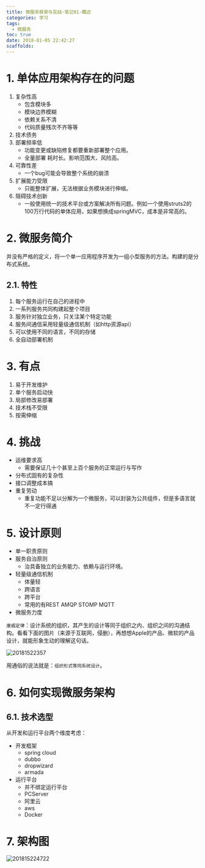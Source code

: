 ```yaml
---
title: 微服务框架与实战-笔记01-概述
categories: 学习
tags:
  - 微服务
toc: true
date: 2018-01-05 22:42:27
scaffolds:
---
```


# 1. 单体应用架构存在的问题
1. 复杂性高  
    - 包含模块多
    - 模块边界模糊
    - 依赖关系不清
    - 代码质量残次不齐等等
1. 技术债务
1. 部署频率低  
    - 功能变更或缺陷修复都要重新部署整个应用。
    - 全量部署 耗时长。影响范围大、风险高。
1. 可靠性差  
    - 一个bug可能会导致整个系统的崩溃
1. 扩展能力受限  
    - 只能整体扩展，无法根据业务模块进行伸缩。
1. 阻碍技术创新  
    - 一般使用统一的技术平台或方案解决所有问题。例如一个使用struts2的100万行代码的单体应用，如果想换成springMVC，成本是非常高的。

# 2. 微服务简介
并没有严格的定义，将一个单一应用程序开发为一组小型服务的方法。构建的是分布式系统。
## 2.1. 特性

1. 每个服务运行在自己的进程中
2. 一系列服务共同构建起整个项目
3. 服务针对独立业务，只关注某个特定功能
4. 服务间通信采用轻量级通信机制（如http资源api）
5. 可以使用不同的语言，不同的存储
6. 全自动部署机制

# 3. 有点
1. 易于开发维护
2. 单个服务启动快
3. 局部修改易部署
4. 技术栈不受限
5. 按需伸缩

# 4. 挑战
- 运维要求高
    - 需要保证几十个甚至上百个服务的正常运行与写作
- 分布式固有的复杂性
- 接口调整成本搞
- 重复劳动 
    - 重复功能不足以分解为一个微服务，可以封装为公共组件，但是多语言就不一定行得通

# 5. 设计原则
- 单一职责原则
- 服务自治原则 
    - 治具备独立的业务能力、依赖与运行环境。
- 轻量级通信机制 
    - 体量轻 
    - 跨语言 
    - 跨平台 
    - 常用的有REST AMQP STOMP MQTT
- 微服务力度

`康威定律`：设计系统的组织，其产生的设计等同于组织之内、组织之间的沟通结构。看看下面的图片（来源于互联网，侵删），再想想Apple的产品、微软的产品设计，就能形象生动的理解这句话。

![20181522357](http://ovasdkxqr.bkt.clouddn.com/image/blog/20181522357.png)

用通俗的说法就是：`组织形式等同系统设计`。

# 6. 如何实现微服务架构
## 6.1. 技术选型
从开发和运行平台两个维度考虑：
- 开发框架
    - spring cloud
    - dubbo
    - dropwizard 
    - armada
- 运行平台
    - 并不绑定运行平台
    - PCServer
    - 阿里云
    - aws
    - Docker
# 7. 架构图
![201815224722](http://ovasdkxqr.bkt.clouddn.com//image/blog/201815224722.jpg)

